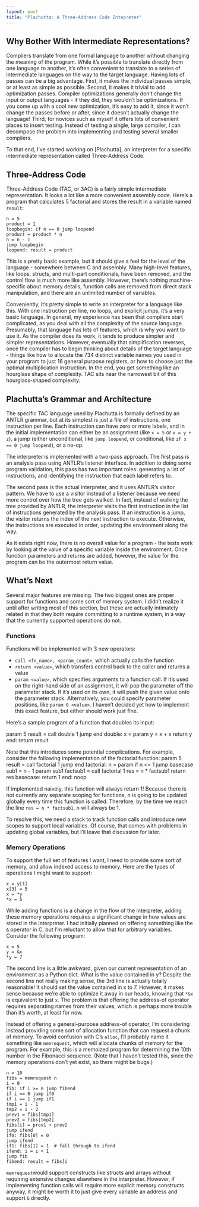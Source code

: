 ```yaml
---
layout: post
title: "Plachutta: A Three-Address Code Intepreter"
---
```

## Why Bother With Intermediate Representations?
Compilers translate from one formal language to another without changing the meaning of the program. While it’s possible to translate directly from one language to another, it’s often convenient to translate to a series of intermediate languages on the way to the target language. Having lots of passes can be a big advantage. First, it makes the individual passes simple, or at least as simple as possible. Second, it makes it trivial to add optimization passes. Compiler optimizations generally don’t change the input or output languages - if they did, they wouldn’t be optimizations. If you come up with a cool new optimization, it’s easy to add it, since it won’t change the passes before or after, since it doesn’t actually change the language! Third, for novices such as myself it offers lots of convenient places to insert testing. Instead of testing a single, large compiler, I can decompose the problem into implementing and testing several smaller compilers.

To that end, I’ve started working on [Plachutta], an interpreter for a specific intermediate representation called Three-Address Code.

## Three-Address Code
Three-Address Code (TAC, or 3AC) is a fairly simple intermediate representation. It looks a lot like a more convenient assembly code. Here’s a program that calculates 5 factorial and stores the result in a variable named `result`:

```
n = 5
product = 1
loopbegin: if n == 0 jump loopend
product = product * n
n = n - 1
jump loopbegin
loopend: result = product
```

This is a pretty basic example, but it should give a feel for the level of the language - somewhere between C and assembly. Many high-level features, like loops, structs, and multi-part conditionals, have been removed, and the control flow is much more like assembly. However, there’s nothing machine-specific about memory details, function calls are removed from direct stack manipulation, and there are an unlimited number of variables.

Conveniently, it’s pretty simple to write an interpreter for a language like this. With one instruction per line, no loops, and explicit jumps, it’s a very basic language. In general, my experience has been that compilers start complicated, as you deal with all the complexity of the source language. Presumably, that language has lots of features, which is why you want to use it. As the compiler does its work, it tends to produce simpler and simpler representations. However, eventually that simplification reverses, once the compiler has to begin thinking about details of the target language - things like how to allocate the 734 distinct variable names you used in your program to just 16 general purpose registers, or how to choose just the optimal multiplication instruction. In the end, you get something like an hourglass shape of complexity. TAC sits near the narrowest bit of this hourglass-shaped complexity.

## Plachutta’s Grammar and Architecture
The specific TAC language used by Plachutta is formally defined by an ANTLR grammar, but at its simplest is just a file of instructions, one instruction per line. Each instruction can have zero or more labels, and in the initial implementation can either be an assignment (like `x = 5` or `x = y + z`), a jump (either unconditional, like `jump loopend`, or conditional, like `if x == 0 jump loopend`), or a no-op.

The interpreter is implemented with a two-pass approach. The first pass is an analysis pass using ANTLR’s listener interface. In addition to doing some program validation, this pass has two important roles: generating a list of instructions, and identifying the instruction that each label refers to.

The second pass is the actual interpreter, and it uses ANTLR’s visitor pattern. We have to use a visitor instead of a listener because we need more control over how the tree gets walked. In fact, instead of walking the tree provided by ANTLR, the interpreter visits the first instruction in the list of instructions generated by the analysis pass. If an instruction is a jump, the visitor returns the index of the next instruction to execute. Otherwise, the instructions are executed in order, updating the environment along the way.

As it exists right now, there is no overall value for a program - the tests work by looking at the value of a specific variable inside the environment. Once function parameters and returns are added, however, the value for the program can be the outermost return value.

## What’s Next
Several major features are missing. The two biggest ones are proper support for functions and some sort of memory system. I didn’t realize it until after writing most of this section, but these are actually intimately related in that they both require committing to a runtime system, in a way that the currently supported operations do not.

### Functions
Functions will be implemented with 3 new operators:
- `call <fn_name>, <param_count>`, which actually calls the function
- `return <value>`, which transfers control back to the caller and returns a value
- `param <value>`, which specifies arguments to a function call. If it’s used  on the right-hand side of an assignment, it will pop the parameter off the parameter stack. If it’s used on its own, it will push the given value onto the parameter stack. Alternatively, you could specify parameter positions, like `param 0 <value>`. I haven’t decided yet how to implement this exact feature, but either should work just fine.

Here’s a sample program of a function that doubles its input:

param 5
result = call double 1
jump end
double: x = param
y = x + x
return y
end: return result

Note that this introduces some potential complications. For example, consider the following implementation of the factorial function:
param 5
result = call factorial 1
jump end
factorial: n = param
if n <= 1 jump basecase
sub1 = n - 1
param sub1
factsub1 = call factorial 1
res = n * factsub1
return res
basecase: return 1
end: noop

If implemented naively, this function will always return 1! Because there is not currently any separate scoping for functions, n is going to be updated globally every time this function is called. Therefore, by the time we reach the line `res = n * factsub1`, n will always be 1.

To resolve this, we need a stack to track function calls and introduce new scopes to support local variables. Of course, that comes with problems in updating global variables, but I’ll leave that discussion for later.

### Memory Operations
To support the full set of features I want, I need to provide some sort of memory, and allow indexed access to memory. Here are the types of operations I might want to support:

```
x = y[1]
x[3] = 5
x = *y
*x = 5
```

While adding functions is a change in the flow of the interpreter, adding these memory operations requires a significant change in how values are stored in the interpreter. I had initially planned on offering something like the `&` operator in C, but I’m reluctant to allow that for arbitrary variables. Consider the following program:

```
x = 5
y = &x
*y = 7
```

The second line is a little awkward, given our current representation of an environment as a Python dict. What is the value contained in y? Despite the second line not really making sense, the 3rd line is actually totally reasonable! It should set the value contained in x to 7. However, it makes sense because we’re able to optimize it away in our heads, knowing that `*&x` is equivalent to just `x`. The problem is that offering the address-of operator requires separating names from their values, which is perhaps more trouble than it’s worth, at least for now.

Instead of offering a general-purpose address-of operator, I’m considering instead providing some sort of allocation function that can request a chunk of memory. To avoid confusion with C’s `alloc`, I’ll probably name it something like `memrequest`, which will allocate chunks of memory for the program. For example, this is a memoized program for determining the 10th number in the Fibonacci sequence. (Note that I haven’t tested this, since the memory operations don’t yet exist, so there might be bugs.)

```
n = 10
fibs = memrequest n
i = 0
fib: if i >= n jump fibend
if i == 0 jump if0
if i == 1 jump if1
tmp1 = i - 1
tmp2 = i - 2
prev1 = fibs[tmp1]
prev2 = fibs[tmp2]
fibs[i] = prev1 + prev2
jump ifend
if0: fibs[0] = 0
jump ifend
if1: fibs[1] = 1  # fall through to ifend
ifend: i = i + 1
jump fib
fibend: result = fibs[i
```

`memrequest`would support constructs like structs and arrays without requiring extensive changes elsewhere in the interpreter. However, if implementing function calls will require more explicit memory constructs anyway, it might be worth it to just give every variable an address and support `&` directly.
